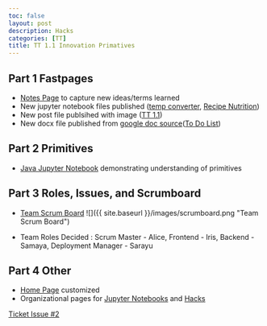 ```yaml
---
toc: false
layout: post
description: Hacks
categories: [TT]
title: TT 1.1 Innovation Primatives
---
```


## Part 1 Fastpages
- [Notes Page](https://tangalice.github.io/alicetang/notes/) to capture new ideas/terms learned
- New jupyter notebook files published ([temp converter](https://tangalice.github.io/alicetang/java/jupyter/2022/08/28/TemperatureConverter.html), [Recipe Nutrition](https://tangalice.github.io/alicetang/java/jupyter/2022/08/26/Nutrition.html))
- New post file publsihed with image ([TT 1.1](https://tangalice.github.io/alicetang/tt/2022/08/29/TT2.html))
- New docx file published from [google doc source](https://docs.google.com/document/d/1WyaV9JalGxCR_9txaFWH4tCqW2lQMs8YvOfE53NaGQU/edit?usp=sharing)([To Do List](https://tangalice.github.io/alicetang/2022/08/29/To-Do-List.html))

## Part 2 Primitives
- [Java Jupyter Notebook](https://tangalice.github.io/alicetang/java/jupyter/2022/08/28/TemperatureConverter.html) demonstrating understanding of primitives

## Part 3 Roles, Issues, and Scrumboard
- [Team Scrum Board](https://github.com/users/tangalice/projects/2/views/1)
![]({{ site.baseurl }}/images/scrumboard.png "Team Scrum Board")

- Team Roles Decided : Scrum Master - Alice, Frontend - Iris, Backend - Samaya, Deployment Manager - Sarayu

## Part 4 Other
- [Home Page](https://tangalice.github.io/alicetang/) customized
- Organizational pages for [Jupyter Notebooks](https://tangalice.github.io/alicetang/notebooks/) and [Hacks](https://tangalice.github.io/alicetang/hacks/)


[Ticket Issue #2](https://github.com/tangalice/alicetang/issues/3)
